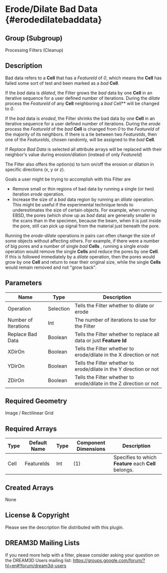 Erode/Dilate Bad Data {#erodedilatebaddata}
=============

## Group (Subgroup) ##
Processing Filters (Cleanup)

## Description ##
Bad data refers to a **Cell** that has a _FeatureId_ of *0*, which means the **Cell** has failed some sort of test and been marked 
as a *bad* **Cell**. 

If the *bad* data is _dilated_, the Filter grows the *bad* data by one **Cell** in an iterative sequence for a user defined number of iterations.  During the *dilate* process the _FeatureId_ of any **Cell** neighboring a *bad* Cell** will be changed to *0*.  

If the *bad* data is _eroded_, the Filter shrinks the bad data by one **Cell** in an iterative sequence for a user defined number of iterations.  During the *erode* process the _FeatureId_ of the *bad* **Cell** is changed from *0* to the _FeatureId_ of the majority of its neighbors. If there is a tie between two _FeatureIds_, then one of the *FeatureIds*, chosen randomly, will be assigned to the *bad* **Cell**.

If _Replace Bad Data_ is selected all attribute arrays will be replaced with their neighbor's value during erosion/dilation (instead of only _FeatureId_)

The Filter also offers the option(s) to turn on/off the erosion or dilation in specific directions (x, y or z).

Goals a user might be trying to accomplish with this Filter are

- Remove small or thin regions of bad data by running a single
 (or two) iteration _erode_ operation. 
- Increase the size of a *bad* data region by running an _dilate_ operation. This might be useful if the experimental technique 
tends to underestimates the size of certain objects. 
For example, when running EBSD, the pores (which show up as
 *bad* data) are generally smaller in the scans than in the specimen, because the
 beam, when it is just inside the pore, still can pick up signal from the
 material just beneath the pore.  

Running the _erode-dilate_ operations in pairs can
 often change the size of some objects without affecting others.  For
 example, if there were a number of big pores and a number of single *bad* **Cells**
, running a single _erode_ operation would remove
 the single **Cells** and reduce the pores by one **Cell**. If this is followed immediately by  a _dilate_
 operation, then the pores would grow by one **Cell** and return to near their original size, while the single
**Cells** would remain removed and not "grow back".

## Parameters ##
| Name | Type | Description |
|------|------|------|
| Operation | Selection | Tells the Filter whether to dilate or erode |
| Number of Iterations | Int | The number of iterations to use for the Filter |
| Replace Bad Data | Boolean | Tells the Filter whether to replace all data or just **Feature Id** |
| XDirOn | Boolean | Tells the Filter whether to erode/dilate in the X direction or not |
| YDirOn | Boolean | Tells the Filter whether to erode/dilate in the Y direction or not |
| ZDirOn | Boolean | Tells the Filter whether to erode/dilate in the Z direction or not |

## Required Geometry ##
Image / Rectilinear Grid

## Required Arrays ##
| Type | Default Name | Type | Component Dimensions | Description |
|------|--------------|-------------|---------|-----|
| Cell | FeatureIds | Int | (1) | Specifies to which **Feature** each **Cell** belongs. |

## Created Arrays ##
None

## License & Copyright ##

Please see the description file distributed with this plugin.

## DREAM3D Mailing Lists ##

If you need more help with a filter, please consider asking your question on the DREAM3D Users mailing list:
https://groups.google.com/forum/?hl=en#!forum/dream3d-users


